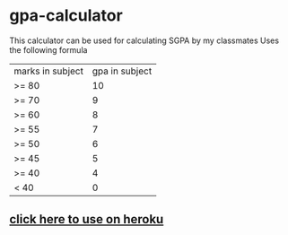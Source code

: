 # gpa-calculator

This calculator can be used for calculating SGPA by my classmates
Uses the following formula

|                  |                |
| ---------------- | -------------- |
| marks in subject | gpa in subject |
| >= 80            | 10             |
| >= 70            | 9              |
| >= 60            | 8              |
| >= 55            | 7              |
| >= 50            | 6              |
| >= 45            | 5              |
| >= 40            | 4              |
| < 40             | 0              |

## [click here to use on heroku](https://rjcsgpa.herokuapp.com)
